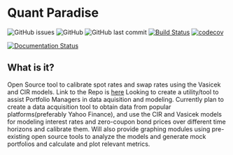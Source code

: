 # Quant Paradise
![GitHub issues](https://img.shields.io/github/issues/harshhacks/COMS4995?logo=Github)
![GitHub](https://img.shields.io/github/license/harshhacks/COMS4995?style=flat-square)
![GitHub last commit](https://img.shields.io/github/last-commit/harshhacks/COMS4995)
[![Build Status](https://travis-ci.org/harshhacks/quantparadise.svg?branch=master)](https://travis-ci.org/harshhacks/quantparadise)
[![codecov](https://codecov.io/gh/harshhacks/quantparadise/branch/master/graph/badge.svg?token=M5JB8AX31Z)](undefined)

[![Documentation Status](https://readthedocs.org/projects/quantparadise/badge/?version=latest)](https://quantparadise.readthedocs.io/en/latest/?badge=latest)

## What is it?

Open Source tool to calibrate spot rates and swap rates using the Vasicek and CIR models.
Link to the Repo is [here](https://github.com/harshhacks/quantparadise "Interest Rates")
Looking to create a utility/tool to assist Portfolio Managers in data aquisition and modeling. Currently plan to create a data acquisition tool to obtain data from popular platforms(preferably Yahoo Finance), and use the CIR and Vasicek models for modeling interest rates and zero-coupon bond prices over different time horizons and calibrate them. Will also provide graphing modules using pre-existing open source tools to analyze the models and generate mock portfolios and calculate and plot relevant metrics.